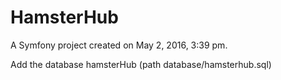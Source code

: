 HamsterHub
==========

A Symfony project created on May 2, 2016, 3:39 pm.

Add the database hamsterHub (path database/hamsterhub.sql)